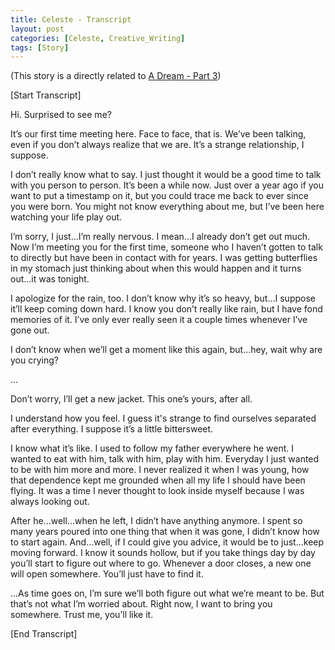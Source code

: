 ```yaml
---
title: Celeste - Transcript
layout: post
categories: [Celeste, Creative_Writing]
tags: [Story]
---
```

(This story is a directly related to [A Dream - Part 3](/celeste/2021/02/28/dream-pt-3))

[Start Transcript]

Hi. Surprised to see me?

It’s our first time meeting here. Face to face, that is. We’ve been talking, even if you don’t always realize that we are. It’s a strange relationship, I suppose.

I don’t really know what to say. I just thought it would be a good time to talk with you person to person. It’s been a while now. Just over a year ago if you want to put a timestamp on it, but you could trace me back to ever since you were born. You might not know everything about me, but I’ve been here watching your life play out.

I’m sorry, I just...I’m really nervous. I mean...I already don’t get out much. Now I’m meeting you for the first time, someone who I haven’t gotten to talk to directly but have been in contact with for years. I was getting butterflies in my stomach just thinking about when this would happen and it turns out...it was tonight.

I apologize for the rain, too. I don’t know why it’s so heavy, but…I suppose it’ll keep coming down hard. I know you don’t really like rain, but I have fond memories of it. I’ve only ever really seen it a couple times whenever I’ve gone out. 

I don’t know when we’ll get a moment like this again, but...hey, wait why are you crying?

…

Don’t worry, I’ll get a new jacket. This one’s yours, after all.

I understand how you feel. I guess it's strange to find ourselves separated after everything. I suppose it’s a little bittersweet.

I know what it’s like. I used to follow my father everywhere he went. I wanted to eat with him, talk with him, play with him. Everyday I just wanted to be with him more and more. I never realized it when I was young, how that dependence kept me grounded when all my life I should have been flying. It was a time I never thought to look inside myself because I was always looking out.

After he...well...when he left, I didn’t have anything anymore. I spent so many years poured into one thing that when it was gone, I didn’t know how to start again. And...well, if I could give you advice, it would be to just...keep moving forward. I know it sounds hollow, but if you take things day by day you’ll start to figure out where to go. Whenever a door closes, a new one will open somewhere. You’ll just have to find it.

...As time goes on, I’m sure we’ll both figure out what we’re meant to be. But that’s not what I’m worried about. Right now, I want to bring you somewhere. Trust me, you’ll like it.

[End Transcript]

